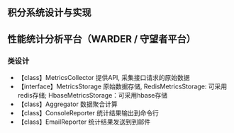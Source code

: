 
## 积分系统设计与实现

## 性能统计分析平台（WARDER / 守望者平台）
### 类设计
 - 【class】MetricsCollector 
 提供API, 采集接口请求的原始数据
 - 【interface】MetricsStorage 
 原始数据存储, RedisMetricsStorage: 可采用redis存储; HbaseMetricsStorage：可采用hbase存储
 - 【class】Aggregator 
 数据聚合计算
 - 【class】ConsoleReporter
 统计结果输出到命令行
 - 【class】EmailReporter
 统计结果发送到到邮件